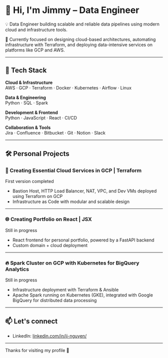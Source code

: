 # 👋 Hi, I'm Jimmy – Data Engineer

💡 Data Engineer building scalable and reliable data pipelines using modern cloud and infrastructure tools.

🎯 Currently focused on designing cloud-based architectures, automating infrastructure with Terraform, and deploying data-intensive services on platforms like GCP and AWS.

---

## 🧰 Tech Stack

**Cloud & Infrastructure**  
AWS · GCP · Terraform · Docker · Kubernetes · Airflow · Linux

**Data & Engineering**  
Python · SQL · Spark 

**Development & Frontend**  
Python · JavaScript · React · CI/CD 

**Collaboration & Tools**  
Jira · Confluence · Bitbucket · Git · Notion · Slack

---

## 🛠️ Personal Projects

### 🚀 Creating Essential Cloud Services in GCP | Terraform  
First version completed  
- Bastion Host, HTTP Load Balancer, NAT, VPC, and Dev VMs deployed using Terraform on GCP  
- Infrastructure as Code with modular and scalable design  
<!--➡️ [GitHub Repo](https://github.com/your-username/project-link)-->

---

### 🌐 Creating Portfolio on React | JSX  
Still in progress  
- React frontend for personal portfolio, powered by a FastAPI backend  
- Custom domain + cloud deployment  
<!--➡️ [GitHub Repo](https://github.com/your-username/project-link) -->

---

### 🔥 Spark Cluster on GCP with Kubernetes for BigQuery Analytics  
Still in progress  
- Infrastructure deployment with Terraform & Ansible  
- Apache Spark running on Kubernetes (GKE), integrated with Google BigQuery for distributed data processing  
<!--➡️ [GitHub Repo](https://github.com/your-username/project-link) -->

---


## 📫 Let's connect

- LinkedIn: [linkedin.com/in/ji-nguyen/](https://linkedin.com/in/ji-nguyen/)

---

Thanks for visiting my profile 👊

<!--
**Jimmmyy/Jimmmyy** is a ✨ _special_ ✨ repository because its `README.md` (this file) appears on your GitHub profile.

Here are some ideas to get you started:

- 🔭 I’m currently working on ...
- 🌱 I’m currently learning ...
- 👯 I’m looking to collaborate on ...
- 🤔 I’m looking for help with ...
- 💬 Ask me about ...
- 📫 How to reach me: ...
- 😄 Pronouns: ...
- ⚡ Fun fact: ...
-->
